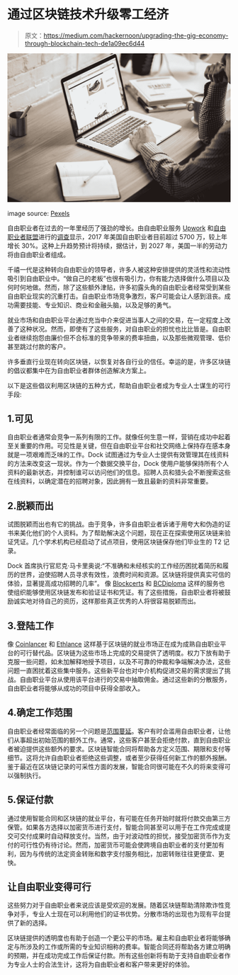 # 通过区块链技术升级零工经济

> 原文：<https://medium.com/hackernoon/upgrading-the-gig-economy-through-blockchain-tech-de1a09ec6d44>

![](img/42232a553158d385fb2a3d8d656ef389.png)

image source: [Pexels](https://www.pexels.com/)

自由职业者在过去的一年里经历了强劲的增长。由自由职业服务 [Upwork](https://www.upwork.com/) 和[自由职业者联盟](https://www.freelancersunion.org/)进行的[调查](https://www.upwork.com/press/2017/10/17/freelancing-in-america-2017/)显示，2017 年美国自由职业者目前超过 5700 万，较上年增长 30%。这种上升趋势预计将持续，据估计，到 2027 年，美国一半的劳动力将由自由职业者组成。

千禧一代是这种转向自由职业的领导者，许多人被这种安排提供的灵活性和流动性吸引到自由职业中。“做自己的老板”也很有吸引力，你有能力选择做什么项目以及何时何地做。然而，除了这些额外津贴，许多初露头角的自由职业者经常受到某些自由职业现实的沉重打击。自由职业市场竞争激烈，客户可能会让人感到沮丧。成功需要技能、专业知识、商业和金融头脑，以及足够的勇气。

就业市场和自由职业平台通过充当中介来促进当事人之间的交易，在一定程度上改善了这种状况。然而，即使有了这些服务，对自由职业的担忧也比比皆是。自由职业者继续抱怨由廉价但不合标准的竞争带来的费率扭曲，以及那些微观管理、低价甚至跳过付款的客户。

许多垂直行业现在转向区块链，以恢复对各自行业的信任。幸运的是，许多区块链的倡议都集中在为自由职业者群体创造解决方案上。

以下是这些倡议利用区块链的五种方式，帮助自由职业者成为专业人士谋生的可行手段:

## 1.可见

自由职业者通常会竞争一系列有限的工作。就像任何生意一样，营销在成功中起着至关重要的作用。可见性是关键，但在自由职业平台和社交网络上保持存在感本身就是一项艰难而乏味的工作。Dock 试图通过为专业人士提供有效管理其在线资料的方法来改变这一现状。作为一个数据交换平台，Dock 使用户能够保持所有个人资料的最新状态，并控制谁可以访问他们的信息。招聘人员和猎头会不断搜索这些在线资料，以确定潜在的招聘对象，因此拥有一致且最新的资料非常重要。

## 2.脱颖而出

试图脱颖而出也有它的挑战。由于竞争，许多自由职业者诉诸于用夸大和伪造的证书来美化他们的个人资料。为了帮助解决这个问题，现在正在探索使用区块链来验证凭证。几个学术机构已经启动了试点项目，使用区块链保存他们毕业生的 T2 记录。

Dock 首席执行官尼克·马卡里奥说:“不准确和未经核实的工作经历困扰着简历和履历的世界，迫使招聘人员寻求有效性，浪费时间和资源。区块链将提供真实可信的体验，显著提高成功招聘的几率”。
像 [Blockcerts](https://www.blockcerts.org/) 和 [BCDiploma](https://www.bcdiploma.com/) 这样的服务也使组织能够使用区块链发布和验证证书和凭证。有了这些措施，自由职业者将被鼓励诚实地对待自己的资历，这样那些真正优秀的人将很容易脱颖而出。

## 3.登陆工作

像 [Coinlancer](https://www.coinlancer.io/) 和 [Ethlance](https://ethlance.com/) 这样基于区块链的就业市场正在成为成熟自由职业平台的可行替代品。区块链为这些市场上完成的交易提供了透明度。权力下放有助于克服一些问题，如未加解释地授予项目，以及不可靠的仲裁和争端解决办法，这些问题一直困扰着这些集中服务。这些新平台也对中介机构促进交易的需求提出了挑战。自由职业平台从使用该平台进行的交易中抽取佣金。通过这些新的分散服务，自由职业者将能够从成功的项目中获得全部收入。

## 4.确定工作范围

自由职业者经常面临的另一个问题是[范围蔓延](https://blog.freelancersunion.org/2015/02/18/how-fight-scope-creep-politely/)。客户有时会滥用自由职业者，让他们从事超出初始范围的额外工作。通常，这些客户甚至会拒绝付款，直到自由职业者被迫提供这些额外的要求。区块链智能合同将帮助各方定义范围、期限和支付等细节。这将允许自由职业者拒绝这些调整，或者至少获得任何新工作的额外报酬。鉴于最近在区块链记录的可采性方面的发展，智能合同很可能在不久的将来变得可以强制执行。

## 5.保证付款

通过使用智能合同和区块链的就业平台，有可能在任务开始时就将付款交由第三方保管。如果各方选择以加密货币进行支付，智能合同甚至可以用于在工作完成或提交可交付成果时自动释放支付。当然，由于对波动性的担忧，接受加密货币作为支付的可行性仍有待讨论。然而，加密货币可能会使跨境自由职业者的支付更加有利，因为与传统的法定资金转账和数字支付服务相比，加密转账往往更便宜、更快。

## 让自由职业变得可行

这些努力对于自由职业者来说应该是受欢迎的发展。随着区块链帮助清除欺诈性竞争对手，专业人士现在可以利用他们的证书优势。分散市场的出现也为现有平台提供了新的选择。

区块链提供的透明度也有助于创造一个更公平的市场。雇主和自由职业者将能够确定与所涉及的工作或所需的专业知识相称的费率。智能合同还将帮助各方建立明确的预期，并在成功完成工作后保证付款。所有这些创新将有助于支持自由职业者作为专业人士的合法生计，这将为自由职业者和客户带来更好的体验。
